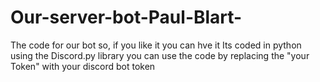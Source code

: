 # Our-server-bot-Paul-Blart-
The code for our bot so, if you like it you can hve it
Its coded in python using the Discord.py library
you can use the code by replacing the "your Token" with your discord bot token
